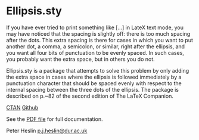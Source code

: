 # Ellipsis.sty

If you have ever tried to print something like [...] in LateX text mode, you may have noticed that the spacing is slightly off: there is too much spacing after the dots. This extra spacing is there for cases in which you want to put another dot, a comma, a semicolon, or similar, right after the ellipsis, and you want all four bits of punctuation to be evenly spaced. In such cases, you probably want the extra space, but in others you do not.

Ellipsis.sty is a package that attempts to solve this problem by only adding the extra space in cases where the ellipsis is followed immediately by a punctuation character that should be spaced evenly with respect to the internal spacing between the three dots of the ellipsis.  The package is described on p.~82 of the second edition of The LaTeX Companion.

[CTAN](https://www.ctan.org/pkg/ellipsis)
[Github](https://github.com/pjheslin/ellipsis)

See the [PDF file](http://mirrors.ctan.org/macros/latex/contrib/ellipsis/ellipsis.pdf) for full documentation.

Peter Heslin
p.j.heslin@dur.ac.uk
